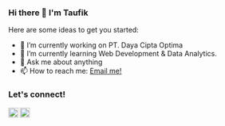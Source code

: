 ### Hi there 👋 I'm Taufik

Here are some ideas to get you started:

- 🔭 I’m currently working on PT. Daya Cipta Optima
- 🌱 I’m currently learning Web Development & Data Analytics.
- 💬 Ask me about anything
- 📫 How to reach me: <a href="mailto:taufik.herjanto@live.com">Email me!</a>
 
### <summary><strong>Let's connect!</strong></summary>
<a href="https://twitter.com/taufikherjanto">
  <img align="left" alt="Taufik Herjanto's Twitter" width="20px" src="https://simpleicons.now.sh/twitter/495f7e" />
</a>
<a href="https://www.instagram.com/taufikherjanto/">
  <img align="left" alt="Taufik Herjanto's Instagram" width="20px" src="https://simpleicons.now.sh/instagram/495f7e" />
</a>
